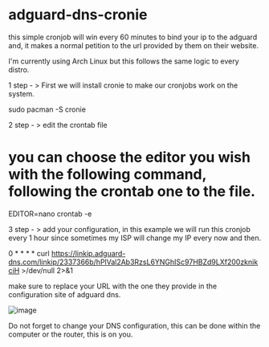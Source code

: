 # adguard-dns-cronie
this simple cronjob will win every 60 minutes to bind your ip to the adguard and, it makes a normal petition to the url provided by them on their website.

I'm currently using Arch Linux but this follows the same logic to every distro.

1 step - > First we will install cronie to make our cronjobs work on the system. 

sudo pacman -S cronie

2 step - > edit the crontab file 
# you can choose the editor you wish with the following command, following the crontab one to the file.

EDITOR=nano crontab -e

3 step - > add your configuration, in this example we will run this cronjob every 1 hour since sometimes my ISP will change my IP every now and then.


0 * * * * curl https://linkip.adguard-dns.com/linkip/2337366b/hPlVal2Ab3RzsL6YNGhISc97HBZd9LXf200zknikciH >/dev/null 2>&1

make sure to replace your URL with the one they provide in the configuration site of adguard dns.

![image](https://user-images.githubusercontent.com/33108535/228714096-f925c8c0-ce5a-45b7-84d8-a63bf275dc63.png)

Do not forget to change your DNS configuration, this can be done within the computer or the router, this is on you.
